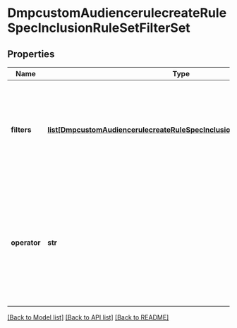 # DmpcustomAudiencerulecreateRuleSpecInclusionRuleSetFilterSet

## Properties
Name | Type | Description | Notes
------------ | ------------- | ------------- | -------------
**filters** | [**list[DmpcustomAudiencerulecreateRuleSpecInclusionRuleSetFilterSetFilters]**](DmpcustomAudiencerulecreateRuleSpecInclusionRuleSetFilterSetFilters.md) | An array of filters on previous audience actions and optionally also on URL keywords or parameters. Max size: 1. | [required] 
**operator** | **str** | Operator between filters in the filters object array. Enum value: OR. Within each inclusion rule, you can only specify one object in filters. | [required] 

[[Back to Model list]](../README.md#documentation-for-models) [[Back to API list]](../README.md#documentation-for-api-endpoints) [[Back to README]](../README.md)


